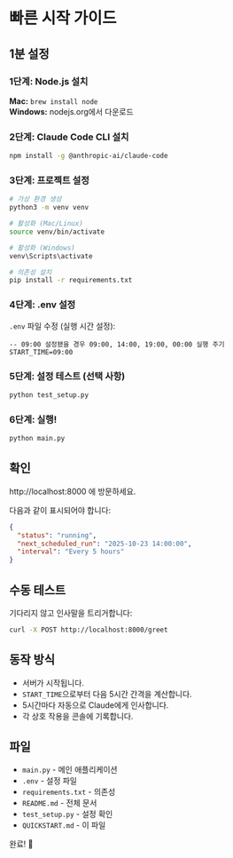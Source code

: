 # 빠른 시작 가이드

## 1분 설정

### 1단계: Node.js 설치
**Mac:** `brew install node`  
**Windows:** nodejs.org에서 다운로드

### 2단계: Claude Code CLI 설치
```bash
npm install -g @anthropic-ai/claude-code
```

### 3단계: 프로젝트 설정
```bash
# 가상 환경 생성
python3 -m venv venv

# 활성화 (Mac/Linux)
source venv/bin/activate

# 활성화 (Windows)
venv\Scripts\activate

# 의존성 설치
pip install -r requirements.txt
```

### 4단계: .env 설정
`.env` 파일 수정 (실행 시간 설정):
```env
-- 09:00 설정됐을 경우 09:00, 14:00, 19:00, 00:00 실행 주기
START_TIME=09:00
```

### 5단계: 설정 테스트 (선택 사항)
```bash
python test_setup.py
```

### 6단계: 실행!
```bash
python main.py
```

## 확인

http://localhost:8000 에 방문하세요.

다음과 같이 표시되어야 합니다:
```json
{
  "status": "running",
  "next_scheduled_run": "2025-10-23 14:00:00",
  "interval": "Every 5 hours"
}
```

## 수동 테스트

기다리지 않고 인사말을 트리거합니다:
```bash
curl -X POST http://localhost:8000/greet
```

## 동작 방식

- 서버가 시작됩니다.
- `START_TIME`으로부터 다음 5시간 간격을 계산합니다.
- 5시간마다 자동으로 Claude에게 인사합니다.
- 각 상호 작용을 콘솔에 기록합니다.

## 파일

- `main.py` - 메인 애플리케이션
- `.env` - 설정 파일
- `requirements.txt` - 의존성
- `README.md` - 전체 문서
- `test_setup.py` - 설정 확인
- `QUICKSTART.md` - 이 파일

완료! 🎉
